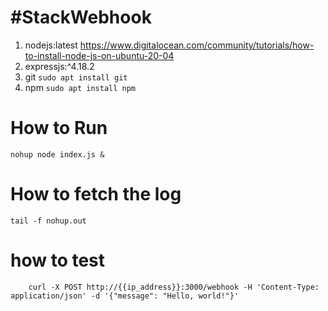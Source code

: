 #StackWebhook
====
1. nodejs:latest https://www.digitalocean.com/community/tutorials/how-to-install-node-js-on-ubuntu-20-04
2. expressjs:^4.18.2
3. git ``` sudo apt install git ```
4. npm ``` sudo apt install npm ```

How to Run 
====
```
nohup node index.js &
```

How to fetch the log
====
```
tail -f nohup.out
```

how to test
====
```
    curl -X POST http://{{ip_address}}:3000/webhook -H 'Content-Type: application/json' -d '{"message": "Hello, world!"}'

```